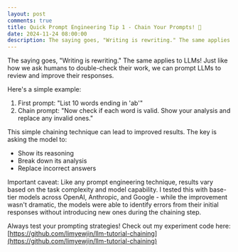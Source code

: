```yaml
---
layout: post
comments: true
title: Quick Prompt Engineering Tip 1 - Chain Your Prompts! 🔄
date: 2024-11-24 08:00:00
description: The saying goes, "Writing is rewriting." The same applies to LLMs!
---
```


The saying goes, "Writing is rewriting." The same applies to LLMs! Just like how we ask humans to double-check their work, we can prompt LLMs to review and improve their responses.

Here's a simple example:

1. First prompt: "List 10 words ending in 'ab'"
2. Chain prompt: "Now check if each word is valid. Show your analysis and replace any invalid ones."

This simple chaining technique can lead to improved results. The key is asking the model to:

- Show its reasoning
- Break down its analysis
- Replace incorrect answers

Important caveat: Like any prompt engineering technique, results vary based on the task complexity and model capability. I tested this with base-tier models across OpenAI, Anthropic, and Google - while the improvement wasn't dramatic, the models were able to identify errors from their initial responses without introducing new ones during the chaining step.

Always test your prompting strategies! Check out my experiment code here: [https://github.com/limyewjin/llm-tutorial-chaining](https://github.com/limyewjin/llm-tutorial-chaining)
